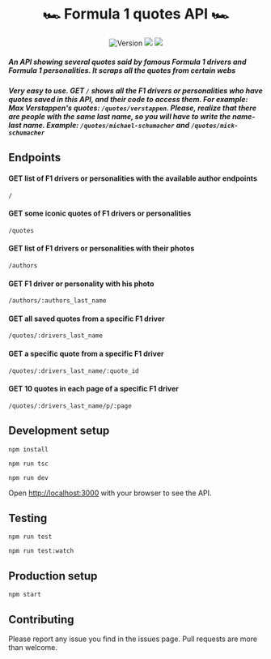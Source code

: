 <div align="center">
<h1>🏎 Formula 1 quotes API 🏎</h1>

<p>
<img alt="Version" src="https://img.shields.io/badge/version-0.8.3-greenyellow.svg"/>
<img src="https://img.shields.io/badge/npm-%3E%3D8.5.0-blue.svg"/>
<img src="https://img.shields.io/badge/node-%3E%3D16.14.2-blue.svg"/>
</p>
</div>

##### An API showing several quotes said by famous Formula 1 drivers and Formula 1 personalities. It scraps all the quotes from certain webs

##### Very easy to use. GET ```/``` shows all the F1 drivers or personalities who have quotes saved in this API, and their code to access them. For example: Max Verstappen's quotes: ```/quotes/verstappen```. Please, realize that there are people with the same last name, so you will have to write the name-last name. Example: `/quotes/michael-schumacher` and `/quotes/mick-schumacher`

## Endpoints

#### GET list of F1 drivers or personalities with the available author endpoints

```
/
```

#### GET some iconic quotes of F1 drivers or personalities

```
/quotes
```

#### GET list of F1 drivers or personalities with their photos

```
/authors
```

#### GET F1 driver or personality with his photo

```
/authors/:authors_last_name
```

#### GET all saved quotes from a specific F1 driver

```
/quotes/:drivers_last_name
```

#### GET a specific quote from a specific F1 driver

```
/quotes/:drivers_last_name/:quote_id
```

#### GET 10 quotes in each page of a specific F1 driver

```
/quotes/:drivers_last_name/p/:page
```

## Development setup

`npm install`

`npm run tsc`

`npm run dev`

Open [http://localhost:3000](http://localhost:3000/) with your browser to see the API.

## Testing

`npm run test`

`npm run test:watch`

## Production setup

`npm start`

## Contributing

Please report any issue you find in the issues page. Pull requests are more than welcome.
